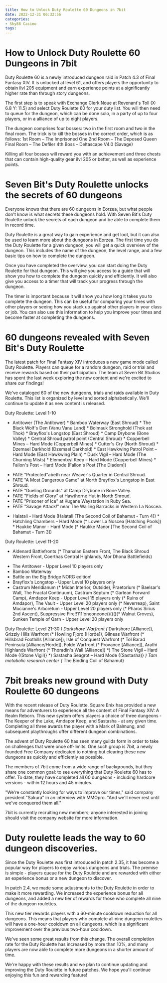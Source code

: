 ```yaml
---
title: How to Unlock Duty Roulette 60 Dungeons in 7bit
date: 2022-12-31 06:32:56
categories:
- Sky88 Casino
tags:
---
```



#  How to Unlock Duty Roulette 60 Dungeons in 7bit

Duty Roulette 60 is a newly introduced dungeon raid in Patch 4.3 of Final Fantasy XIV. It is unlocked at level 61, and offers players the opportunity to obtain ilvl 205 equipment and earn experience points at a significantly higher rate than through story dungeons.

The first step is to speak with Exchange Clerk Noue at Revenant's Toll (X: 6.8 Y: 11.5) and select Duty Roulette 60 for your duty list. You will then need to queue for the dungeon, which can be done solo, in a party of up to four players, or in a alliance of up to eight players.

The dungeon comprises four bosses: two in the first room and two in the final room. The trick is to kill the bosses in the correct order, which is as follows:
1st Room – The Imprisoned One 
2nd Room – The Deposed Queen 
Final Room – The Defiler 
4th Boss – Deltascape V4.0 (Savage)


 Killing all four bosses will reward you with an achievement and three chests that can contain high-quality gear ilvl 205 or better, as well as experience points.

#  Seven Bit's Duty Roulette unlocks the secrets of 60 dungeons

 Everyone knows that there are 60 dungeons in Eorzea, but what people don't know is what secrets these dungeons hold. With Seven Bit's Duty Roulette unlock the secrets of each dungeon and be able to complete them in record time.

Duty Roulette is a great way to gain experience and get loot, but it can also be used to learn more about the dungeons in Eorzea. The first time you do the Duty Roulette for a given dungeon, you will get a quick overview of the dungeon. This includes the name of the dungeon, the level range, and a few basic tips on how to complete the dungeon.

Once you have completed the overview, you can start doing the Duty Roulette for that dungeon. This will give you access to a guide that will show you how to complete the dungeon quickly and efficiently. It will also give you access to a timer that will track your progress through the dungeon.

The timer is important because it will show you how long it takes you to complete the dungeon. This can be useful for comparing your times with other players or seeing how you stack up against other players in your class or job. You can also use this information to help you improve your times and become faster at completing the dungeons.

#  60 dungeons revealed with Seven Bit's Duty Roulette

The latest patch for Final Fantasy XIV introduces a new game mode called Duty Roulette. Players can queue for a random dungeon, raid or trial and receive rewards based on their participation. The team at Seven Bit Studios has spent the last week exploring the new content and we're excited to share our findings!

We've cataloged 60 of the new dungeons, trials and raids available in Duty Roulette. This list is organized by level and sorted alphabetically. We'll continue to update it as new content is released.

Duty Roulette: Level 1-10

* Antitower (The Antitower) * Bamboo Waterway (East Shroud) * The Black Wolf's Den (Vanu Vanu Land) * Bolmauk Stronghold (Thok ast Thok) * Brayflox's Longstop (East Shroud) * Camp Drybone (Bone Valley) * Central Shroud patrol point (Central Shroud) * Copperbell Mines – Hard Mode (Copperbell Mines) * Cutter's Cry (North Shroud) * Dzemael Darkhold (Dzemael Darkhold) * East Hawkwing Patrol Point – Hard Mode (East Hawkwing Plain) * Dusk Vigil – Hard Mode (The Churning Mists) * Elementxyl Keep – Hard Mode (Copperbell Mines) * Fallon's Post – Hard Mode (Fallon's Post [The Diadem])
- FATE "Protected"abeth near Weaver's Quarter in Central Shroud. 
- FATE "A Most Dangerous Game" at North Brayflox's Longstop in East Shroud. 
- FATE "Dueling Grounds" at Camp Drybone in Bone Valley. 
- FATE "Fields of Glory" at Hawthorne Hut in North Shroud. 
- FATE "Prisoner of Ice" at Kugane Waystation in Ruby Sea. 
- FATE "Savage Attack!" near The Wailing Barracks in Western La Noscea. 
* Halatali - Hard Mode (Halatali [The Second Coil of Bahamut - Turn 4]) * Hatchling Chambers – Hard Mode (* Lower La Noscea [Hatching Pools]) * Haukke Manor - Hard Mode (* Haukke Manor [The Second Coil of Bahamut - Turn 3]) 

Duty Roulette: Level 11-20

* Aldenard Battlefronts (* Thanalan Eastern Front, The Black Shroud Western Front, Coerthas Central Highlands, Mor Dhona Battlefields) 

- The Antitower - Upper Level 10 players only 
- Bamboo Waterway 
- Battle on the Big Bridge NORG edition! 
- Brayflox's Longstop - Upper Level 10 players only 
- Castrum Meridianum (* Midan Interior, Outside), Praetorium (* Baelsar's Wall, The Fractal Continuum), Castrum Septum (* Garlean Forward Camp), Amdapor Keep - Upper Level 15 players only (* Ruins of Amdapor), The Vault - Upper Level 20 players only (* Neverreap), Saint Mocianne's Arboretum - Upper Level 20 players only (* Pharos Sirius 2nd Ascent), Suppressive Fire!!111!oneoneone()()()(* Walnut Groves), Sunken Temple of Qarn - Upper Level 20 players only 

Duty Roulette: Level 21-30 *) Darkshore Warfront (* Darkshore [Alliance]), Grizzly Hills Warfront (* Howling Fjord [Horde]), Gilneas Warfront (* Hillsbrad Foothills [Alliance]), Isle of Conquest Warfront (* Tol Barad Peninsula [Alliance/Horde]), Folde Warfront (* Provance [Alliance]), Arathi Highlands Warfront (* Thoradin's Wall [Alliance]) *) The Stone Vigil – Hard Mode {(Stone Vigil)} *) Sastasha Seagrot – Hard Mode {(Sastasha)} *) Tam metabolic research center {* The Binding Coil of Bahamut}

#  7bit breaks new ground with Duty Roulette 60 dungeons

With the recent release of Duty Roulette, Square Enix has provided a new means for adventurers to experience all the content of Final Fantasy XIV: A Realm Reborn. This new system offers players a choice of three dungeons - The Keeper of the Lake, Amdapor Keep, and Sastasha - at any given time. Completing all three awards the player with a Mark of Balmung, and subsequent playthroughs offer different dungeon combinations.

The advent of Duty Roulette 60 has seen many guilds form in order to take on challenges that were once off-limits. One such group is 7bit, a newly founded Free Company dedicated to nothing but clearing these new dungeons as quickly and efficiently as possible.

The members of 7bit come from a wide range of backgrounds, but they share one common goal: to see everything that Duty Roulette 60 has to offer. To date, they have completed all 60 dungeons - including hardcore versions - within 12 hours and 45 minutes.

"We're constantly looking for ways to improve our times," said company president "Sakura" in an interview with MMOpro. "And we'll never rest until we've conquered them all."

7bit is currently recruiting new members; anyone interested in joining should visit the company website for more information.

#  Duty roulette leads the way to 60 dungeon discoveries.

Since the Duty Roulette was first introduced in patch 2.35, it has become a popular way for players to enjoy various dungeons and trials. The premise is simple - players queue for the Duty Roulette and are rewarded with either an experience bonus or a new dungeon to discover.

In patch 2.4, we made some adjustments to the Duty Roulette in order to make it more rewarding. We increased the experience bonus for all dungeons, and added a new tier of rewards for those who complete all nine of the dungeon roulettes.

This new tier rewards players with a 60-minute cooldown reduction for all dungeons. This means that players who complete all nine dungeon roulettes will have a one-hour cooldown on all dungeons, which is a significant improvement over the previous two-hour cooldown.

We've seen some great results from this change. The overall completion rate for the Duty Roulette has increased by more than 10%, and many players are now able to complete more dungeons in a shorter amount of time.

We're happy with these results and we plan to continue updating and improving the Duty Roulette in future patches. We hope you'll continue enjoying this fun and rewarding feature!